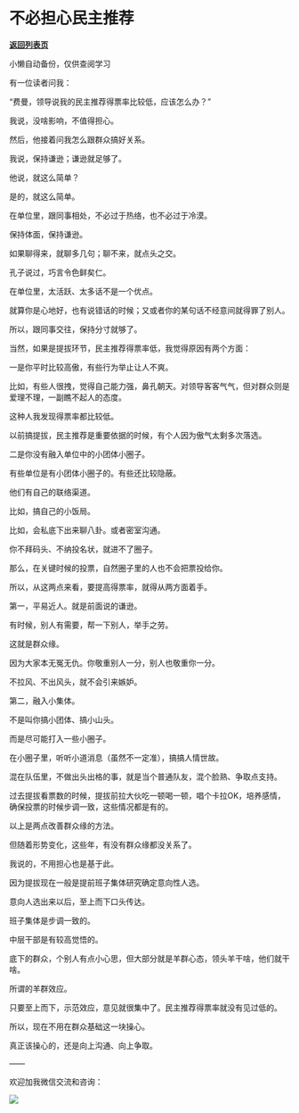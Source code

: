 # 不必担心民主推荐

[**返回列表页**](/gzh/费曼的小茶馆)

小懒自动备份，仅供查阅学习

有一位读者问我：

  

“费曼，领导说我的民主推荐得票率比较低，应该怎么办？”

  

我说，没啥影响，不值得担心。

  

然后，他接着问我怎么跟群众搞好关系。

  

我说，保持谦逊；谦逊就足够了。

  

他说，就这么简单？

  

是的，就这么简单。

  

在单位里，跟同事相处，不必过于热络，也不必过于冷漠。

  

保持体面，保持谦逊。

  

如果聊得来，就聊多几句；聊不来，就点头之交。

  

孔子说过，巧言令色鲜矣仁。

  

在单位里，太活跃、太多话不是一个优点。

  

就算你是心地好，也有说错话的时候；又或者你的某句话不经意间就得罪了别人。

  

所以，跟同事交往，保持分寸就够了。

  

当然，如果是提拔环节，民主推荐得票率低，我觉得原因有两个方面：

  

一是你平时比较高傲，有些行为举止让人不爽。

  

比如，有些人很拽，觉得自己能力强，鼻孔朝天。对领导客客气气，但对群众则是爱理不理，一副瞧不起人的态度。

  

这种人我发现得票率都比较低。

  

以前搞提拔，民主推荐是重要依据的时候，有个人因为傲气太剩多次落选。

  

二是你没有融入单位中的小团体小圈子。

  

有些单位是有小团体小圈子的。有些还比较隐蔽。

  

他们有自己的联络渠道。

  

比如，搞自己的小饭局。

  

比如，会私底下出来聊八卦。或者密室沟通。

  

你不拜码头、不纳投名状，就进不了圈子。

  

那么，在关键时候的投票，自然圈子里的人也不会把票投给你。

  

所以，从这两点来看，要提高得票率，就得从两方面着手。

  

第一，平易近人。就是前面说的谦逊。

  

有时候，别人有需要，帮一下别人，举手之劳。

  

这就是群众缘。

  

因为大家本无冤无仇。你敬重别人一分，别人也敬重你一分。

  

不拉风、不出风头，就不会引来嫉妒。

  

第二，融入小集体。

  

不是叫你搞小团体、搞小山头。

  

而是尽可能打入一些小圈子。

  

在小圈子里，听听小道消息（虽然不一定准），搞搞人情世故。

  

混在队伍里，不做出头出格的事，就是当个普通队友，混个脸熟、争取点支持。

  

过去提拔看票数的时候，提拔前拉大伙吃一顿喝一顿，唱个卡拉OK，培养感情，确保投票的时候步调一致，这些情况都是有的。

  

以上是两点改善群众缘的方法。

  

但随着形势变化，这些年，有没有群众缘都没关系了。

  

我说的，不用担心也是基于此。

  

因为提拔现在一般是提前班子集体研究确定意向性人选。

  

意向人选出来以后，至上而下口头传达。

  

班子集体是步调一致的。

  

中层干部是有较高觉悟的。

  

底下的群众，个别人有点小心思，但大部分就是羊群心态，领头羊干啥，他们就干啥。

  

所谓的羊群效应。

  

只要至上而下，示范效应，意见就很集中了。民主推荐得票率就没有见过低的。

  

所以，现在不用在群众基础这一块操心。

  

真正该操心的，还是向上沟通、向上争取。

  

——

  

欢迎加我微信交流和咨询：

  

![](https://mmbiz.qpic.cn/mmbiz_png/4ufdCXwkRApTroVvux8RL4PcWOaNxSuSszQmtWqHPIicKUkicIhibgXoCL4icToxjO2EBK4DHmJ3dgn1xl5AbATTpg/640?wx_fmt=png)​

  

